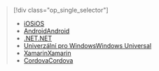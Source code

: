 > [!div class="op_single_selector"]
> * [<span data-ttu-id="58a8a-101">iOS</span><span class="sxs-lookup"><span data-stu-id="58a8a-101">iOS</span></span>](../articles/active-directory/develop/active-directory-devquickstarts-ios.md)
> * [<span data-ttu-id="58a8a-102">Android</span><span class="sxs-lookup"><span data-stu-id="58a8a-102">Android</span></span>](../articles/active-directory/develop/active-directory-devquickstarts-android.md)
> * [<span data-ttu-id="58a8a-103">.NET</span><span class="sxs-lookup"><span data-stu-id="58a8a-103">.NET</span></span>](../articles/active-directory/develop/active-directory-devquickstarts-dotnet.md)
> * [<span data-ttu-id="58a8a-104">Univerzální pro Windows</span><span class="sxs-lookup"><span data-stu-id="58a8a-104">Windows Universal</span></span>](../articles/active-directory/develop/active-directory-devquickstarts-windowsstore.md)
> * [<span data-ttu-id="58a8a-105">Xamarin</span><span class="sxs-lookup"><span data-stu-id="58a8a-105">Xamarin</span></span>](../articles/active-directory/develop/active-directory-devquickstarts-xamarin.md)
> * [<span data-ttu-id="58a8a-106">Cordova</span><span class="sxs-lookup"><span data-stu-id="58a8a-106">Cordova</span></span>](../articles/active-directory/develop/active-directory-devquickstarts-cordova.md)
> 
> 

